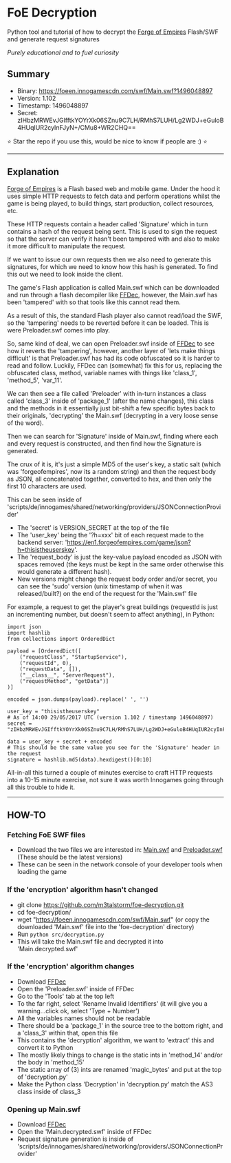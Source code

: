 # FoE Decryption

Python tool and tutorial of how to decrypt the [Forge of Empires](https://en.forgeofempires.com/) Flash/SWF and generate request signatures

*Purely educational and to fuel curiosity*

## Summary

- Binary: https://foeen.innogamescdn.com/swf/Main.swf?1496048897
- Version: 1.102
- Timestamp: 1496048897
- Secret: zIHbzMRWEvJGIfftkYOYrXk06SZnu9C7LH/RMhS7LUH/Lg2WDJ+eGuloB4HUqIUR2cyInFJyN+/CMu8+WR2CHQ==

:star: Star the repo if you use this, would be nice to know if people are :) :star:

---

## Explanation

[Forge of Empires](https://en.forgeofempires.com/) is a Flash based web and mobile game. Under the hood it uses simple HTTP requests to fetch data and perform operations whilst the game is being played, to build things, start production, collect resources, etc.

These HTTP requests contain a header called 'Signature' which in turn contains a hash of the request being sent. This is used to sign the request so that the server can verify it hasn't been tampered with and also to make it more difficult to manipulate the request.

If we want to issue our own requests then we also need to generate this signatures, for which we need to know how this hash is generated. To find this out we need to look inside the client.

The game's Flash application is called Main.swf which can be downloaded and run through a flash decompiler like [FFDec](https://www.free-decompiler.com/flash/), however, the Main.swf has been 'tampered' with so that tools like this cannot read them.

As a result of this, the standard Flash player also cannot read/load the SWF, so the 'tampering' needs to be reverted before it can be loaded. This is were Preloader.swf comes into play.

So, same kind of deal, we can open Preloader.swf inside of [FFDec](https://www.free-decompiler.com/flash/) to see how it reverts the 'tampering', however, another layer of 'lets make things difficult' is that Preloader.swf has had its code obfuscated so it is harder to read and follow. Luckily, FFDec can (somewhat) fix this for us, replacing the obfuscated class, method, variable names with things like 'class_1', 'method_5', 'var_11'.

We can then see a file called 'Preloader' with in-turn instances a class called 'class_3' inside of 'package_1' (after the name changes), this class and the methods in it essentially just bit-shift a few specific bytes back to their originals, 'decrypting' the Main.swf (decrypting in a very loose sense of the word).

Then we can search for 'Signature' inside of Main.swf, finding where each and every request is constructed, and then find how the Signature is generated.

The crux of it is, it's just a simple MD5 of the user's key, a static salt (which was 'forgeofempires', now its a random string) and then the request body as JSON, all concatenated together, converted to hex, and then only the first 10 characters are used.

This can be seen inside of 'scripts/de/innogames/shared/networking/providers/JSONConnectionProvider'

- The 'secret' is VERSION_SECRET at the top of the file
- The 'user_key' being the '?h=xxx' bit of each request made to the backend server: 'https://en1.forgeofempires.com/game/json?h=thisistheuserskey'.
- The 'request_body' is just the key-value payload encoded as JSON with spaces removed (the keys must be kept in the same order otherwise this would generate a different hash).
- New versions might change the request body order and/or secret, you can see the 'sudo' version (unix timestamp of when it was released/built?) on the end of the request for the 'Main.swf' file

For example, a request to get the player's great buildings (requestId is just an incrementing number, but doesn't seem to affect anything), in Python:

~~~
import json
import hashlib
from collections import OrderedDict

payload = [OrderedDict([
    ("requestClass", "StartupService"),
    ("requestId", 0),
    ("requestData", []),
    ("__class__", "ServerRequest"),
    ("requestMethod", "getData")]
)]

encoded = json.dumps(payload).replace(' ', '')

user_key = "thisistheuserskey"
# As of 14:00 29/05/2017 UTC (version 1.102 / timestamp 1496048897)
secret = "zIHbzMRWEvJGIfftkYOYrXk06SZnu9C7LH/RMhS7LUH/Lg2WDJ+eGuloB4HUqIUR2cyInFJyN+/CMu8+WR2CHQ=="

data = user_key + secret + encoded
# This should be the same value you see for the 'Signature' header in the request
signature = hashlib.md5(data).hexdigest()[0:10]
~~~


All-in-all this turned a couple of minutes exercise to craft HTTP requests into a 10-15 minute exercise, not sure it was worth Innogames going through all this trouble to hide it.

---

## HOW-TO

### Fetching FoE SWF files


- Download the two files we are interested in: [Main.swf](https://foeen.innogamescdn.com/swf/Main.swf) and [Preloader.swf](https://foeen.innogamescdn.com/swf/Preloader.swf) (These should be the latest versions)
- These can be seen in the network console of your developer tools when loading the game

### If the 'encryption' algorithm hasn't changed

- git clone https://github.com/m3talstorm/foe-decryption.git
- cd foe-decryption/
- wget "https://foeen.innogamescdn.com/swf/Main.swf" (or copy the downloaded 'Main.swf' file into the 'foe-decryption' directory)
- Run `python src/decryption.py`
- This will take the Main.swf file and decrypted it into 'Main.decrypted.swf'


### If the 'encryption' algorithm changes

- Download [FFDec](https://www.free-decompiler.com/flash/download/)
- Open the 'Preloader.swf' inside of FFDec
- Go to the 'Tools' tab at the top left
- To the far right, select 'Rename Invalid Identifiers' (it will give you a warning...click ok, select 'Type + Number')
- All the variables names should not be readable
- There should be a 'package_1' in the source tree to the bottom right, and a 'class_3' within that, open this file
- This contains the 'decryption' algorithm, we want to 'extract' this and convert it to Python
- The mostly likely things to change is the static ints in 'method_14' and/or the body in 'method_15'
- The static array of (3) ints are renamed 'magic_bytes' and put at the top of 'decryption.py'
- Make the Python class 'Decryption' in 'decryption.py' match the AS3 class inside of class_3


### Opening up Main.swf

- Download [FFDec](https://www.free-decompiler.com/flash/download/)
- Open the 'Main.decrypted.swf' inside of FFDec
- Request signature generation is inside of 'scripts/de/innogames/shared/networking/providers/JSONConnectionProvider'
